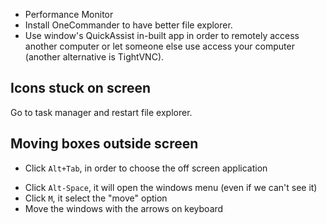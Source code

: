 + Performance Monitor
+ Install OneCommander to have better file explorer.
+ Use window's QuickAssist in-built app in order to remotely access another computer or let someone else use access your computer (another alternative is TightVNC).
## Icons stuck on screen
Go to task manager and restart file explorer. 
## Moving boxes outside screen
+ Click `Alt+Tab`, in order to choose the off screen application
- Click `Alt-Space`, it will open the windows menu (even if we can't see it)
- Click ``M``, it select the "move" option
- Move the windows with the arrows on keyboard